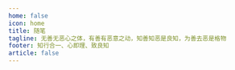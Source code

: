 ```yaml
---
home: false
icon: home
title: 随笔
tagline: 无善无恶心之体，有善有恶意之动，知善知恶是良知，为善去恶是格物
footer: 知行合一、心即理、致良知
article: false
---
```


<Catalog/>